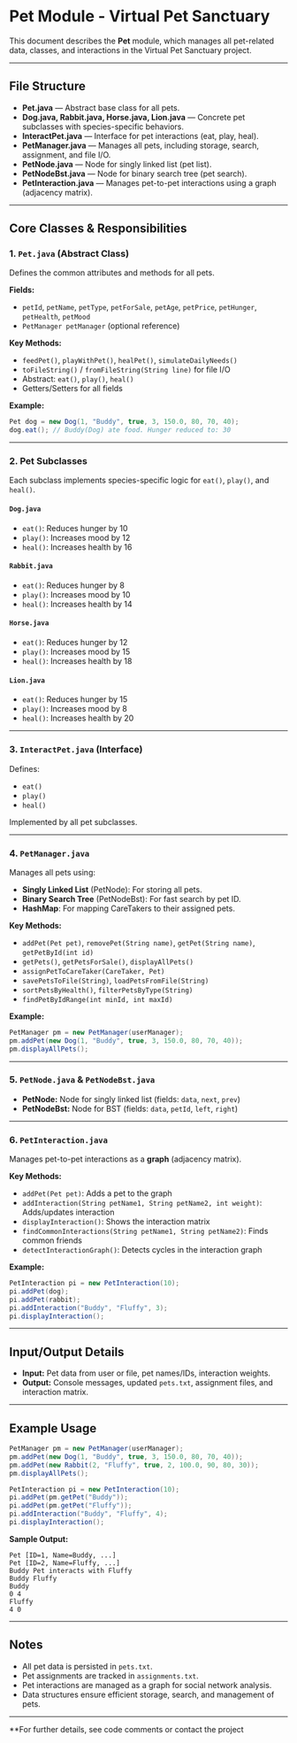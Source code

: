 # Pet Module - Virtual Pet Sanctuary

This document describes the **Pet** module, which manages all pet-related data, classes, and interactions in the Virtual Pet Sanctuary project.

---

## File Structure

- **Pet.java** — Abstract base class for all pets.
- **Dog.java, Rabbit.java, Horse.java, Lion.java** — Concrete pet subclasses with species-specific behaviors.
- **InteractPet.java** — Interface for pet interactions (eat, play, heal).
- **PetManager.java** — Manages all pets, including storage, search, assignment, and file I/O.
- **PetNode.java** — Node for singly linked list (pet list).
- **PetNodeBst.java** — Node for binary search tree (pet search).
- **PetInteraction.java** — Manages pet-to-pet interactions using a graph (adjacency matrix).

---

## Core Classes & Responsibilities

### 1. `Pet.java` (Abstract Class)

Defines the common attributes and methods for all pets.

**Fields:**
- `petId`, `petName`, `petType`, `petForSale`, `petAge`, `petPrice`, `petHunger`, `petHealth`, `petMood`
- `PetManager petManager` (optional reference)

**Key Methods:**
- `feedPet()`, `playWithPet()`, `healPet()`, `simulateDailyNeeds()`
- `toFileString()` / `fromFileString(String line)` for file I/O
- Abstract: `eat()`, `play()`, `heal()`
- Getters/Setters for all fields

**Example:**
```java
Pet dog = new Dog(1, "Buddy", true, 3, 150.0, 80, 70, 40);
dog.eat(); // Buddy(Dog) ate food. Hunger reduced to: 30
```

---

### 2. Pet Subclasses

Each subclass implements species-specific logic for `eat()`, `play()`, and `heal()`.

#### `Dog.java`
- `eat()`: Reduces hunger by 10
- `play()`: Increases mood by 12
- `heal()`: Increases health by 16

#### `Rabbit.java`
- `eat()`: Reduces hunger by 8
- `play()`: Increases mood by 10
- `heal()`: Increases health by 14

#### `Horse.java`
- `eat()`: Reduces hunger by 12
- `play()`: Increases mood by 15
- `heal()`: Increases health by 18

#### `Lion.java`
- `eat()`: Reduces hunger by 15
- `play()`: Increases mood by 8
- `heal()`: Increases health by 20

---

### 3. `InteractPet.java` (Interface)

Defines:
- `eat()`
- `play()`
- `heal()`

Implemented by all pet subclasses.

---

### 4. `PetManager.java`

Manages all pets using:
- **Singly Linked List** (PetNode): For storing all pets.
- **Binary Search Tree** (PetNodeBst): For fast search by pet ID.
- **HashMap**: For mapping CareTakers to their assigned pets.

**Key Methods:**
- `addPet(Pet pet)`, `removePet(String name)`, `getPet(String name)`, `getPetById(int id)`
- `getPets()`, `getPetsForSale()`, `displayAllPets()`
- `assignPetToCareTaker(CareTaker, Pet)`
- `savePetsToFile(String)`, `loadPetsFromFile(String)`
- `sortPetsByHealth()`, `filterPetsByType(String)`
- `findPetByIdRange(int minId, int maxId)`

**Example:**
```java
PetManager pm = new PetManager(userManager);
pm.addPet(new Dog(1, "Buddy", true, 3, 150.0, 80, 70, 40));
pm.displayAllPets();
```

---

### 5. `PetNode.java` & `PetNodeBst.java`

- **PetNode:** Node for singly linked list (fields: `data`, `next`, `prev`)
- **PetNodeBst:** Node for BST (fields: `data`, `petId`, `left`, `right`)

---

### 6. `PetInteraction.java`

Manages pet-to-pet interactions as a **graph** (adjacency matrix).

**Key Methods:**
- `addPet(Pet pet)`: Adds a pet to the graph
- `addInteraction(String petName1, String petName2, int weight)`: Adds/updates interaction
- `displayInteraction()`: Shows the interaction matrix
- `findCommonInteractions(String petName1, String petName2)`: Finds common friends
- `detectInteractionGraph()`: Detects cycles in the interaction graph

**Example:**
```java
PetInteraction pi = new PetInteraction(10);
pi.addPet(dog);
pi.addPet(rabbit);
pi.addInteraction("Buddy", "Fluffy", 3);
pi.displayInteraction();
```

---

## Input/Output Details

- **Input:** Pet data from user or file, pet names/IDs, interaction weights.
- **Output:** Console messages, updated `pets.txt`, assignment files, and interaction matrix.

---

## Example Usage

```java
PetManager pm = new PetManager(userManager);
pm.addPet(new Dog(1, "Buddy", true, 3, 150.0, 80, 70, 40));
pm.addPet(new Rabbit(2, "Fluffy", true, 2, 100.0, 90, 80, 30));
pm.displayAllPets();

PetInteraction pi = new PetInteraction(10);
pi.addPet(pm.getPet("Buddy"));
pi.addPet(pm.getPet("Fluffy"));
pi.addInteraction("Buddy", "Fluffy", 4);
pi.displayInteraction();
```

**Sample Output:**
```
Pet [ID=1, Name=Buddy, ...]
Pet [ID=2, Name=Fluffy, ...]
Buddy Pet interacts with Fluffy
Buddy Fluffy 
Buddy 
0 4 
Fluffy 
4 0 
```

---

## Notes

- All pet data is persisted in `pets.txt`.
- Pet assignments are tracked in `assignments.txt`.
- Pet interactions are managed as a graph for social network analysis.
- Data structures ensure efficient storage, search, and management of pets.

---

**For further details, see code comments or contact the project